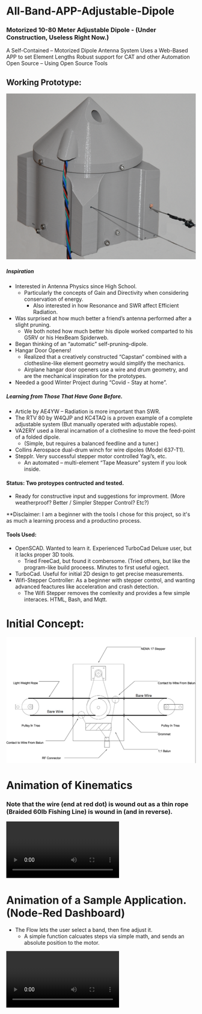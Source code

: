 # All-Band-APP-Adjustable-Dipole
### Motorized 10-80 Meter Adjustable Dipole - (Under Construction, Useless Right Now.)

A Self-Contained – Motorized Dipole Antenna System
Uses a Web-Based APP to set Element Lengths
Robust support for CAT and other Automation
Open Source – Using Open Source Tools


## Working Prototype:

![All Band Adjustable Dipole](Collateral/2.%20%20Assembled%20Working%20System.png)


##### Inspiration
  - Interested in Antenna Physics since High School.
    - Particularly the concepts of Gain and Directivity when considering conservation of energy.
      - Also interested in how Resonance and SWR affect Efficient Radiation.
  - Was surprised at how much better a friend’s antenna performed after a slight pruning.
    - We both noted how much better his dipole worked comparted to his G5RV or his HexBeam Spiderweb.
  - Began thinking of an “automatic” self-pruning-dipole.
  - Hangar Door Openers!  
    - Realized that a creatively constructed “Capstan” combined with a clothesline-like element geometry would simplify the mechanics.
    - Airplane hangar door openers use a wire and drum geometry, and are the mechanical inspiration for the prototypes.
  - Needed a good Winter Project during “Covid - Stay at home”.

##### Learning from Those That Have Gone Before.
  - Article by AE4YW – Radiation is more important than SWR.
  - The RTV 80 by W4QJP and KC4TAQ  is a proven example of a complete adjustable system (But manually operated with adjustable ropes).
  - VA2ERY used a literal incarnation of a clothesline to move the feed-point of a folded dipole.
    - (Simple, but requires a balanced feedline and a tuner.)
  - Collins Aerospace dual-drum winch for wire dipoles (Model 637-T1).
  - SteppIr.  Very successful stepper motor controlled Yagi’s, etc.
    - An automated – multi-element “Tape Measure” system if you look inside.


#### Status:  Two protoypes contructed and tested.  
  - Ready for constructive input and suggestions for improvment.  (More weatherproof?  Better / Simpler Stepper Control?  Etc?)

**Disclaimer:  I am a beginner with the tools I chose for this project, so it's as much a learning process and a productino process.

#### Tools Used:
  - OpenSCAD.  Wanted to learn it.  Experienced TurboCad Deluxe user, but it lacks proper 3D tools.
    - Tried FreeCad, but found it combersome.  (Tried others, but like the program-like build proceess.  Minutes to first useful ogject.
  - TurboCad.  Useful for initial 2D design to get precise measurements.
  - Wifi-Stepper Controller:  As a beginner with stepper control, and wanting advanced feactures like acceleration and crash detection.
    - The Wifi Stepper removes the comlexity and provides a few simple interaces.  HTML, Bash, and Mqtt.

# Initial Concept:

![All Band Adjustable Dipole](Collateral/1.%20%20Initial%20Concept.png)



# Animation of Kinematics
### Note that the wire (end at red dot) is wound out as a thin rope (Braided 60lb Fishing Line) is wound in (and in reverse).

![All Band Adjustable DIpole](Collateral/3.%20%20(Best%20Explaination!)%20System-Animated.mov)




# Animation of a Sample Application.  (Node-Red Dashboard)

- The Flow lets the user select a band, then fine adjust it.  
  - A simple function calcuates steps via simple math, and sends an absolute position to the motor. 
  
![All Band Adjustable DIpole](/6.%20%20Application%20Operation.mov)

